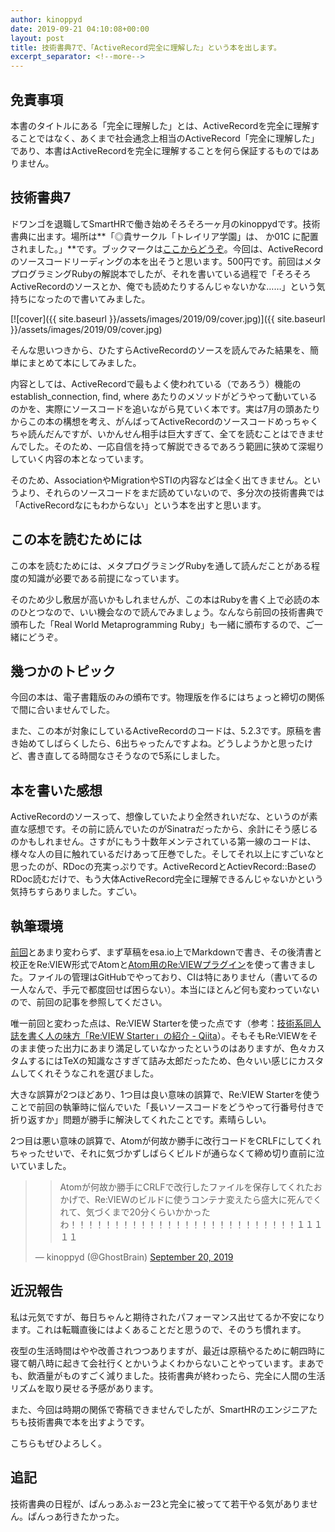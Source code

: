 ```yaml
---
author: kinoppyd
date: 2019-09-21 04:10:08+00:00
layout: post
title: 技術書典7で、「ActiveRecord完全に理解した」という本を出します。
excerpt_separator: <!--more-->
---
```


## 免責事項


本書のタイトルにある「完全に理解した」とは、ActiveRecordを完全に理解することではなく、あくまで社会通念上相当のActiveRecord「完全に理解した」であり、本書はActiveRecordを完全に理解することを何ら保証するものではありません。



## 技術書典7


ドワンゴを退職してSmartHRで働き始めそろそろ一ヶ月のkinoppydです。技術書典に出ます。場所は**「◎貴サークル「トレイリア学園」は、 か01C に配置されました。」**です。ブックマークは[ここからどうぞ](https://techbookfest.org/event/tbf07/circle/5632050467962880)。今回は、ActiveRecordのソースコードリーディングの本を出そうと思います。500円です。前回はメタプログラミングRubyの解説本でしたが、それを書いている過程で「そろそろActiveRecordのソースとか、俺でも読めたりするんじゃないかな……」という気持ちになったので書いてみました。

[![cover]({{ site.baseurl }}/assets/images/2019/09/cover.jpg)]({{ site.baseurl }}/assets/images/2019/09/cover.jpg)

そんな思いつきから、ひたすらActiveRecordのソースを読んでみた結果を、簡単にまとめて本にしてみました。

内容としては、ActiveRecordで最もよく使われている（であろう）機能のestablish_connection, find, where あたりのメソッドがどうやって動いているのかを、実際にソースコードを追いながら見ていく本です。実は7月の頭あたりからこの本の構想を考え、がんばってActiveRecordのソースコードめっちゃくちゃ読んだんですが、いかんせん相手は巨大すぎて、全てを読むことはできませんでした。そのため、一応自信を持って解説できるであろう範囲に狭めて深堀りしていく内容の本となっています。

そのため、AssociationやMigrationやSTIの内容などは全く出てきません。というより、それらのソースコードをまだ読めていないので、多分次の技術書典では「ActiveRecordなにもわからない」という本を出すと思います。


## この本を読むためには


この本を読むためには、メタプログラミングRubyを通して読んだことがある程度の知識が必要である前提になっています。


<!--more-->


そのため少し敷居が高いかもしれませんが、この本はRubyを書く上で必読の本のひとつなので、いい機会なので読んでみましょう。なんなら前回の技術書典で頒布した「Real World Metaprogramming Ruby」も一緒に頒布するので、ご一緒にどうぞ。


## 幾つかのトピック


今回の本は、電子書籍版のみの頒布です。物理版を作るにはちょっと締切の関係で間に合いませんでした。

また、この本が対象にしているActiveRecordのコードは、5.2.3です。原稿を書き始めてしばらくしたら、6出ちゃったんですよね。どうしようかと思ったけど、書き直してる時間なさそうなので5系にしました。


## 本を書いた感想


ActiveRecordのソースって、想像していたより全然きれいだな、というのが素直な感想です。その前に読んでいたのがSinatraだったから、余計にそう感じるのかもしれません。さすがにもう十数年メンテされている第一線のコードは、様々な人の目に触れているだけあって圧巻でした。そしてそれ以上にすごいなと思ったのが、RDocの充実っぷりです。ActiveRecordとActievRecord::BaseのRDoc読むだけで、もう大体ActiveRecord完全に理解できるんじゃないかという気持ちすらありました。すごい。


## 執筆環境


[前回](http://tolarian-academy.net/techbook-fes6/)とあまり変わらず、まず草稿をesa.io上でMarkdownで書き、その後清書と校正をRe:VIEW形式でAtomと[Atom用のRe:VIEWプラグイン](https://atom.io/packages/language-review)を使って書きました。ファイルの管理はGitHubでやっており、CIは特にありません（書いてるの一人なんで、手元で都度回せば困らない）。本当にほとんど何も変わっていないので、前回の記事を参照してください。

唯一前回と変わった点は、Re:VIEW Starterを使った点です（参考：[技術系同人誌を書く人の味方「Re:VIEW Starter」の紹介 - Qiita](https://qiita.com/kauplan/items/d01e6e39a05be0b908a1)）。そもそもRe:VIEWをそのまま使った出力にあまり満足していなかったというのはありますが、色々カスタムするにはTeXの知識なさすぎて詰み太郎だったため、色々いい感じにカスタムしてくれそうなこれを選びました。

大きな誤算が2つほどあり、1つ目は良い意味の誤算で、Re:VIEW Starterを使うことで前回の執筆時に悩んでいた「長いソースコードをどうやって行番号付きで折り返すか」問題が勝手に解決してくれたことです。素晴らしい。

2つ目は悪い意味の誤算で、Atomが何故か勝手に改行コードをCRLFにしてくれちゃったせいで、それに気づかずしばらくビルドが通らなくて締め切り直前に泣いていました。


<blockquote>

> 
> Atomが何故か勝手にCRLFで改行したファイルを保存してくれたおかげで、Re:VIEWのビルドに使うコンテナ変えたら盛大に死んでくれて、気づくまで20分くらいかかったわ！！！！！！！！！！！！！！！！！！！！！！！！！！１１１１１
> 
> 
— kinoppyd (@GhostBrain) [September 20, 2019](https://twitter.com/GhostBrain/status/1175103910500945920?ref_src=twsrc%5Etfw)</blockquote>





## 近況報告


私は元気ですが、毎日ちゃんと期待されたパフォーマンス出せてるか不安になります。これは転職直後にはよくあることだと思うので、そのうち慣れます。

夜型の生活時間はやや改善されつつありますが、最近は原稿やるために朝四時に寝て朝八時に起きて会社行くとかいうよくわからないことやっています。まあでも、飲酒量がものすごく減りました。技術書典が終わったら、完全に人間の生活リズムを取り戻せる予感があります。

また、今回は時期の関係で寄稿できませんでしたが、SmartHRのエンジニアたちも技術書典で本を出すようです。



こちらもぜひよろしく。


## 追記


技術書典の日程が、ぱんっあふぉー23と完全に被ってて若干やる気がありません。ぱんっあ行きたかった。
